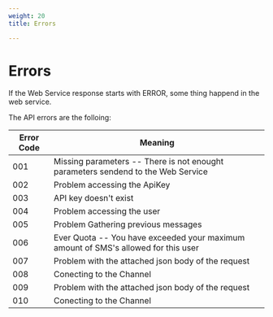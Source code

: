 ```yaml
---
weight: 20
title: Errors

---
```


# Errors

<aside class="notice">If the Web Service response starts with ERROR, some thing happend in the web service.</aside>

The API errors are the folloing:


Error Code | Meaning
---------- | -------
001 | Missing parameters -- There is not enought parameters sendend to the Web Service
002 | Problem accessing the ApiKey 
003 | API key doesn't exist
004 | Problem accessing the user
005 | Problem Gathering previous messages
006 | Ever Quota -- You have exceeded your maximum amount of SMS's allowed for this user
007 | Problem with the attached json body of the request
008 | Conecting to the Channel
009 | Problem with the attached json body of the request
010 | Conecting to the Channel
